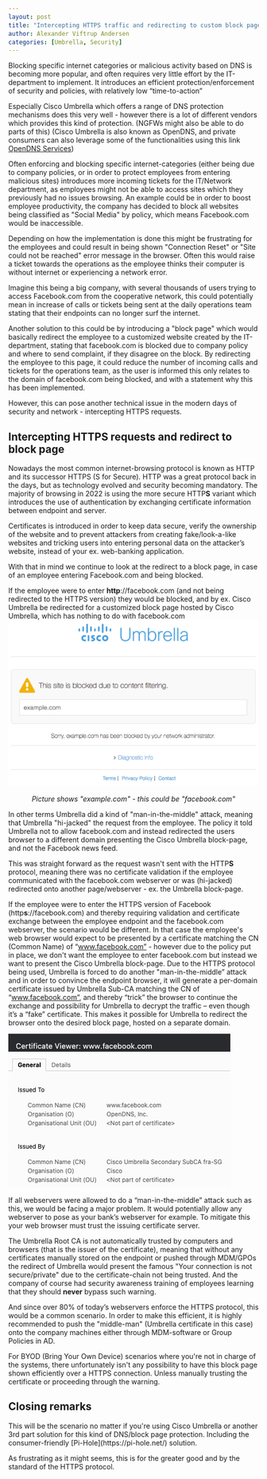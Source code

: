 ```yaml
---
layout: post
title: "Intercepting HTTPS traffic and redirecting to custom block page"
author: Alexander Viftrup Andersen
categories: [Umbrella, Security]
---
```

Blocking specific internet categories or malicious activity based on DNS is becoming more popular, and often requires very little effort by the IT-department to implement.
It introduces an efficient protection/enforcement of security and policies, with relatively low “time-to-action”

Especially Cisco Umbrella which offers a range of DNS protection mechanisms does this very well - however there is a lot of different vendors which provides this kind of protection. (NGFWs might also be able to do parts of this)
(Cisco Umbrella is also known as OpenDNS, and private consumers can also leverage some of the functionalities using this link [OpenDNS Services](https://www.opendns.com/home-internet-security/))

Often enforcing and blocking specific internet-categories (either being due to company policies, or in order to protect employees from entering malicious sites) introduces more incoming tickets for the IT/Network department, as employees might not be able to access sites which they previously had no issues browsing. An example could be in order to boost employee productivity, the company has decided to block all websites being classified as "Social Media" by policy, which means Facebook.com would be inaccessible. 

Depending on how the implementation is done this might be frustrating for the employees and could result in being shown "Connection Reset" or "Site could not be reached" error message in the browser. Often this would raise a ticket towards the operations as the employee thinks their computer is without internet or experiencing a network error.

Imagine this being a big company, with several thousands of users trying to access Facebook.com from the cooperative network, this could potentially mean in increase of calls or tickets being sent at the daily operations team stating that their endpoints can no longer surf the internet.

Another solution to this could be by introducing a "block page" which would basically redirect the employee to a customized website created by the IT-department, stating that facebook.com is blocked due to company policy and where to send complaint, if they disagree on the block.
By redirecting the employee to this page, it could reduce the number of incoming calls and tickets for the operations team, as the user is informed this only relates to the domain of facebook.com being blocked, and with a statement why this has been implemented.

However, this can pose another technical issue in the modern days of security and network - intercepting HTTPS requests.

<h2>Intercepting HTTPS requests and redirect to block page</h2>
Nowadays the most common internet-browsing protocol is known as HTTP and its successor HTTPS (S for Secure).
HTTP was a great protocol back in the days, but as technology evolved and security becoming mandatory. The majority of browsing in 2022 is using the more secure HTTP<b>S</b> variant which introduces the use of authentication by exchanging certificate information between endpoint and server.

Certificates is introduced in order to keep data secure, verify the ownership of the website and to prevent attackers from creating fake/look-a-like websites and tricking users into entering personal data on the attacker’s website, instead of your ex. web-banking application.

With that in mind we continue to look at the redirect to a block page, in case of an employee entering Facebook.com and being blocked.

If the employee were to enter <b>http</b>://facebook.com (and not being redirected to the HTTPS version) they would be blocked, and by ex. Cisco Umbrella be redirected for a customized block page hosted by Cisco Umbrella, which has nothing to do with facebook.com
![HTTP example.com block page](/assets/pictures/b62f9ed-block_page_example.jpeg)
<center><i>Picture shows "example.com" - this could be "facebook.com"</i></center>

In other terms Umbrella did a kind of "man-in-the-middle" attack, meaning that Umbrella "hi-jacked" the request from the employee. The policy it told Umbrella not to allow facebook.com and instead redirected the users browser to a different domain presenting the Cisco Umbrella block-page, and not the Facebook news feed.

This was straight forward as the request wasn't sent with the HTTP<b>S</b> protocol, meaning there was no certificate validation if the employee communicated with the facebook.com webserver or was (hi-jacked) redirected onto another page/webserver - ex. the Umbrella block-page.

If the employee were to enter the HTTPS version of Facebook (http<b>s</b>://facebook.com) and thereby requiring validation and certificate exchange between the employee endpoint and the facebook.com webserver, the scenario would be different.
In that case the employee's web browser would expect to be presented by a certificate matching the CN (Common Name) of “www.facebook.com” - however due to the policy put in place, we don't want the employee to enter facebook.com but instead we want to present the Cisco Umbrella block-page.
Due to the HTTPS protocol being used, Umbrella is forced to do another "man-in-the-middle” attack and in order to convince the endpoint browser, it will generate a per-domain certificate issued by Umbrella Sub-CA matching the CN of “www.facebook.com”, and thereby “trick” the browser to continue the exchange and possibility for Umbrella to decrypt the traffic – even though it’s a “fake” certificate. This makes it possible for Umbrella to redirect the browser onto the desired block page, hosted on a separate domain.

![HTTPS Facebook.com Umbrella certificate](/assets/pictures/facebook-umbrella-certificate.png)

If all webservers were allowed to do a “man-in-the-middle” attack such as this, we would be facing a major problem. It would potentially allow any webserver to pose as your bank’s webserver for example. To mitigate this your web browser must trust the issuing certificate server. 

The Umbrella Root CA is not automatically trusted by computers and browsers (that is the issuer of the certificate), meaning that without any certificates manually stored on the endpoint or pushed through MDM/GPOs the redirect of Umbrella would present the famous "Your connection is not secure/private" due to the certificate-chain not being trusted. And the company of course had security awareness training of employees learning that they should <b>never</b> bypass such warning.

And since over 80% of today’s webservers enforce the HTTPS protocol, this would be a common scenario. In order to make this efficient, it is highly recommended to push the "middle-man" (Umbrella certificate in this case) onto the company machines either through MDM-software or Group Policies in AD.

For BYOD (Bring Your Own Device) scenarios where you're not in charge of the systems, there unfortunately isn't any possibility to have this block page shown efficiently over a HTTPS connection. Unless manually trusting the certificate or proceeding through the warning.

<h2>Closing remarks</h2>
This will be the scenario no matter if you're using Cisco Umbrella or another 3rd part solution for this kind of DNS/block page protection.
Including the consumer-friendly [Pi-Hole](https://pi-hole.net/) solution.

As frustrating as it might seems, this is for the greater good and by the standard of the HTTPS protocol.
